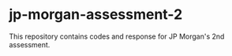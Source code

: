 # jp-morgan-assessment-2
This repository contains codes and response for JP Morgan's 2nd assessment.
